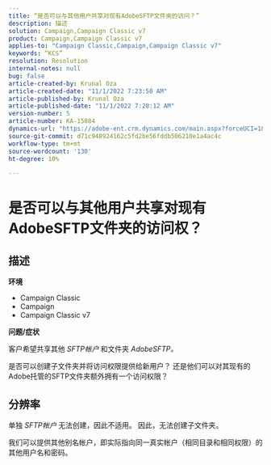 ```yaml
---
title: “是否可以与其他用户共享对现有AdobeSFTP文件夹的访问？”
description: 描述
solution: Campaign,Campaign Classic v7
product: Campaign,Campaign Classic v7
applies-to: "Campaign Classic,Campaign,Campaign Classic v7"
keywords: “KCS”
resolution: Resolution
internal-notes: null
bug: false
article-created-by: Krunal Oza
article-created-date: "11/1/2022 7:23:50 AM"
article-published-by: Krunal Oza
article-published-date: "11/1/2022 7:28:12 AM"
version-number: 5
article-number: KA-15084
dynamics-url: "https://adobe-ent.crm.dynamics.com/main.aspx?forceUCI=1&pagetype=entityrecord&etn=knowledgearticle&id=44323421-b659-ed11-9561-6045bd0067ea"
source-git-commit: d71c948924162c5fd2be56fddb506210e1a4ac4c
workflow-type: tm+mt
source-wordcount: '130'
ht-degree: 10%

---
```


# 是否可以与其他用户共享对现有AdobeSFTP文件夹的访问权？

## 描述

<b>环境</b>
- Campaign Classic
- Campaign
- Campaign Classic v7





<b>问题/症状</b>


客户希望共享其他 *SFTP帐户* 和文件夹 *AdobeSFTP。*

是否可以创建子文件夹并将访问权限提供给新用户？ 还是他们可以对其现有的Adobe托管的SFTP文件夹额外拥有一个访问权限？




## 分辨率


单独 *SFTP帐户* 无法创建，因此不适用。 因此，无法创建子文件夹。

我们可以提供其他别名帐户，即实际指向同一真实帐户（相同目录和相同权限）的其他用户名和密码。

